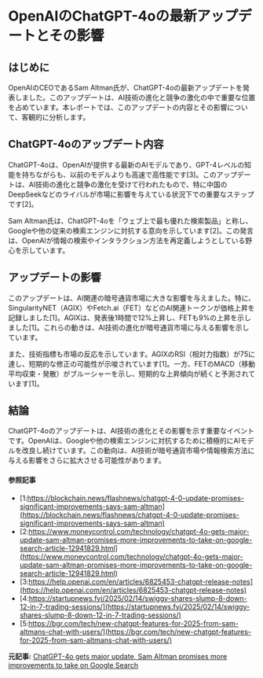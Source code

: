 # OpenAIのChatGPT-4oの最新アップデートとその影響

## はじめに

OpenAIのCEOであるSam Altman氏が、ChatGPT-4oの最新アップデートを発表しました。このアップデートは、AI技術の進化と競争の激化の中で重要な位置を占めています。本レポートでは、このアップデートの内容とその影響について、客観的に分析します。

## ChatGPT-4oのアップデート内容

ChatGPT-4oは、OpenAIが提供する最新のAIモデルであり、GPT-4レベルの知能を持ちながらも、以前のモデルよりも高速で高性能です[3]。このアップデートは、AI技術の進化と競争の激化を受けて行われたもので、特に中国のDeepSeekなどのライバルが市場に影響を与えている状況下での重要なステップです[2]。

Sam Altman氏は、ChatGPT-4oを「ウェブ上で最も優れた検索製品」と称し、Googleや他の従来の検索エンジンに対抗する意向を示しています[2]。この発言は、OpenAIが情報の検索やインタラクション方法を再定義しようとしている野心を示しています。

## アップデートの影響

このアップデートは、AI関連の暗号通貨市場に大きな影響を与えました。特に、SingularityNET（AGIX）やFetch.ai（FET）などのAI関連トークンが価格上昇を記録しました[1]。AGIXは、発表後1時間で12%上昇し、FETも9%の上昇を示しました[1]。これらの動きは、AI技術の進化が暗号通貨市場に与える影響を示しています。

また、技術指標も市場の反応を示しています。AGIXのRSI（相対力指数）が75に達し、短期的な修正の可能性が示唆されています[1]。一方、FETのMACD（移動平均収束・発散）がブルーシャーを示し、短期的な上昇傾向が続くと予測されています[1]。

## 結論

ChatGPT-4oのアップデートは、AI技術の進化とその影響を示す重要なイベントです。OpenAIは、Googleや他の検索エンジンに対抗するために積極的にAIモデルを改良し続けています。この動向は、AI技術が暗号通貨市場や情報検索方法に与える影響をさらに拡大させる可能性があります。

#### 参照記事
- [1:https://blockchain.news/flashnews/chatgpt-4-0-update-promises-significant-improvements-says-sam-altman](https://blockchain.news/flashnews/chatgpt-4-0-update-promises-significant-improvements-says-sam-altman)
- [2:https://www.moneycontrol.com/technology/chatgpt-4o-gets-major-update-sam-altman-promises-more-improvements-to-take-on-google-search-article-12941829.html](https://www.moneycontrol.com/technology/chatgpt-4o-gets-major-update-sam-altman-promises-more-improvements-to-take-on-google-search-article-12941829.html)
- [3:https://help.openai.com/en/articles/6825453-chatgpt-release-notes](https://help.openai.com/en/articles/6825453-chatgpt-release-notes)
- [4:https://startupnews.fyi/2025/02/14/swiggy-shares-slump-8-down-12-in-7-trading-sessions/](https://startupnews.fyi/2025/02/14/swiggy-shares-slump-8-down-12-in-7-trading-sessions/)
- [5:https://bgr.com/tech/new-chatgpt-features-for-2025-from-sam-altmans-chat-with-users/](https://bgr.com/tech/new-chatgpt-features-for-2025-from-sam-altmans-chat-with-users/)


**元記事:** [ChatGPT-4o gets major update, Sam Altman promises more improvements to take on Google Search](https://startupnews.fyi/2025/02/17/chatgpt-4o-gets-major-update-sam-altman-promises-more-improvements-to-take-on-google-search/)
